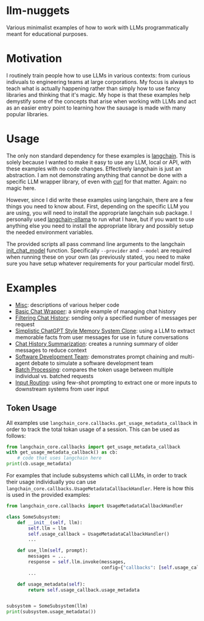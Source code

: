 # llm-nuggets

Various minimalist examples of how to work with LLMs programmatically meant for
educational purposes.

# Motivation

I routinely train people how to use LLMs in various contexts: from curious
indivuals to engineering teams at large corporations. My focus is always to
teach what is actually happening rather than simply how to use fancy libraries
and thinking that it's magic. My hope is that these examples help demystify
some of the concepts that arise when working with LLMs and act as an easier
entry point to learning how the sausage is made with many popular libraries.


# Usage

The only non standard dependency for these examples is
[langchain](https://pypi.org/project/langchain/). This is solely because I
wanted to make it easy to use any LLM, local or API, with these examples with
no code changes. Effectively langchain is just an abstraction. I am not
demonstrating anything that cannot be done with a specific LLM wrapper library,
of even with [curl](https://curl.se/) for that matter. Again: no magic here.

However, since I did write these examples using langchain, there are a few
things you need to know about. First, depending on the specific LLM you are
using, you will need to install the appropriate langchain sub package. I
personally used [langchain-ollama](https://pypi.org/project/langchain-ollama/)
to run what I have, but if you want to use anything else you need to install
the appropriate library and possibly setup the needed environment variables.

The provided scripts all pass command line arguments to the langchain
[init_chat_model](https://python.langchain.com/api_reference/langchain/chat_models/langchain.chat_models.base.init_chat_model.html)
function. Specifically `--provider` and `--model` are required when running
these on your own (as previously stated, you need to make sure you have setup
whatever requirements for your particular model first).

# Examples

* [Misc](docs/0_misc.md): descriptions of various helper code
* [Basic Chat Wrapper](docs/1_simple_chat.md): a simple example of managing chat history
* [Filtering Chat History](docs/2_filtered_history.md): sending only a specified number of messages per request
* [Simplistic ChatGPT Style Memory System Clone](docs/3_memory_system.md): using a LLM to extract memorable facts from user messages for use in future conversations
* [Chat History Summarization](docs/4_summarize_history.md): creates a running summary of older messages to reduce context
* [Software Development Team](docs/5_dev_team.md): demonstrates prompt chaining and multi-agent debate to simulate a software development team
* [Batch Processing](docs/6_batch_processing.md): compares the token usage between multiple individual vs. batched requests
* [Input Routing](docs/7_input_routing.md): using few-shot prompting to extract one or more inputs to downstream systems from user input

## Token Usage

All examples use `langchain_core.callbacks.get_usage_metadata_callback` in order
to track the total tokan usage of a session. This can be used as follows:

```python
from langchain_core.callbacks import get_usage_metadata_callback
with get_usage_metadata_callback() as cb:
    # code that uses langchain here
print(cb.usage_metadata)
```

For examples that include subsystems which call LLMs, in order to track their
usage individually you can use
`langchain_core.callbacks.UsageMetadataCallbackHandler`. Here is how this is
used in the provided examples:

```python
from langchain_core.callbacks import UsageMetadataCallbackHandler

class SomeSubsystem:
    def __init__(self, llm):
        self.llm = llm
        self.usage_callback = UsageMetadataCallbackHandler()
        ...

    def use_llm(self, prompt):
        messages = ...
        response = self.llm.invoke(messages,
                                   config={"callbacks": [self.usage_callback]})
        ...

    def usage_metadata(self):
        return self.usage_callback.usage_metadata


subsystem = SomeSubsystem(llm)
print(subsystem.usage_metadata())
```
